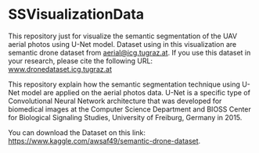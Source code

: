 # SSVisualizationData
This repository just for visualize the semantic segmentation of the UAV aerial photos using U-Net model. Dataset using in this visualization are semantic drone dataset from aerial@icg.tugraz.at. If you use this dataset in your research, please cite the following URL: www.dronedataset.icg.tugraz.at

This repository explain how the semantic segmentation technique using U-Net model are applied on the aerial photos data. U-Net is a specific type of Convolutional Neural Network architecture that was developed for biomedical images at the Computer Science Department and BIOSS Center for Biological Signaling Studies, University of Freiburg, Germany in 2015.

You can download the Dataset on this link: https://www.kaggle.com/awsaf49/semantic-drone-dataset. 
